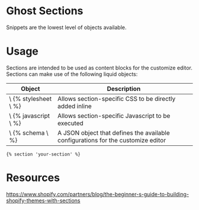 # Ghost Sections

Snippets are the lowest level of objects available. 

# Usage

Sections are intended to be used as content blocks for the customize editor. Sections can make use of the following liquid objects:

Object | Description
------------ | -------------
\ {% stylesheet \ %} | Allows section-specific CSS to be directly added inline
\ {% javascript \ %} | Allows section-specific Javascript to be executed
\ {% schema \ %} | A JSON object that defines the available configurations for the customize editor

```
{% section 'your-section' %}
```

# Resources

https://www.shopify.com/partners/blog/the-beginner-s-guide-to-building-shopify-themes-with-sections